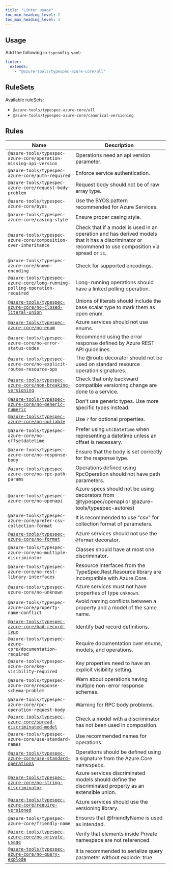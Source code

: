 ```yaml
---
title: "Linter usage"
toc_min_heading_level: 2
toc_max_heading_level: 3
---
```


## Usage

Add the following in `tspconfig.yaml`:

```yaml
linter:
  extends:
    - "@azure-tools/typespec-azure-core/all"
```

## RuleSets

Available ruleSets:

- `@azure-tools/typespec-azure-core/all`
- `@azure-tools/typespec-azure-core/canonical-versioning`

## Rules

| Name                                                                                                                       | Description                                                                                                                                          |
| -------------------------------------------------------------------------------------------------------------------------- | ---------------------------------------------------------------------------------------------------------------------------------------------------- |
| `@azure-tools/typespec-azure-core/operation-missing-api-version`                                                           | Operations need an api version parameter.                                                                                                            |
| `@azure-tools/typespec-azure-core/auth-required`                                                                           | Enforce service authentication.                                                                                                                      |
| `@azure-tools/typespec-azure-core/request-body-problem`                                                                    | Request body should not be of raw array type.                                                                                                        |
| `@azure-tools/typespec-azure-core/byos`                                                                                    | Use the BYOS pattern recommended for Azure Services.                                                                                                 |
| `@azure-tools/typespec-azure-core/casing-style`                                                                            | Ensure proper casing style.                                                                                                                          |
| `@azure-tools/typespec-azure-core/composition-over-inheritance`                                                            | Check that if a model is used in an operation and has derived models that it has a discriminator or recommend to use composition via spread or `is`. |
| `@azure-tools/typespec-azure-core/known-encoding`                                                                          | Check for supported encodings.                                                                                                                       |
| `@azure-tools/typespec-azure-core/long-running-polling-operation-required`                                                 | Long-running operations should have a linked polling operation.                                                                                      |
| [`@azure-tools/typespec-azure-core/no-closed-literal-union`](/libraries/azure-core/rules/no-closed-literal-union.md)       | Unions of literals should include the base scalar type to mark them as open enum.                                                                    |
| [`@azure-tools/typespec-azure-core/no-enum`](/libraries/azure-core/rules/no-enum.md)                                       | Azure services should not use enums.                                                                                                                 |
| `@azure-tools/typespec-azure-core/no-error-status-codes`                                                                   | Recommend using the error response defined by Azure REST API guidelines.                                                                             |
| `@azure-tools/typespec-azure-core/no-explicit-routes-resource-ops`                                                         | The @route decorator should not be used on standard resource operation signatures.                                                                   |
| [`@azure-tools/typespec-azure-core/non-breaking-versioning`](/libraries/azure-core/rules/non-breaking-versioning.md)       | Check that only backward compatible versioning change are done to a service.                                                                         |
| [`@azure-tools/typespec-azure-core/no-generic-numeric`](/libraries/azure-core/rules/no-generic-numeric.md)                 | Don't use generic types. Use more specific types instead.                                                                                            |
| [`@azure-tools/typespec-azure-core/no-nullable`](/libraries/azure-core/rules/no-nullable.md)                               | Use `?` for optional properties.                                                                                                                     |
| `@azure-tools/typespec-azure-core/no-offsetdatetime`                                                                       | Prefer using `utcDateTime` when representing a datetime unless an offset is necessary.                                                               |
| `@azure-tools/typespec-azure-core/no-response-body`                                                                        | Ensure that the body is set correctly for the response type.                                                                                         |
| `@azure-tools/typespec-azure-core/no-rpc-path-params`                                                                      | Operations defined using RpcOperation should not have path parameters.                                                                               |
| `@azure-tools/typespec-azure-core/no-openapi`                                                                              | Azure specs should not be using decorators from @typespec/openapi or @azure-tools/typespec-autorest                                                  |
| `@azure-tools/typespec-azure-core/prefer-csv-collection-format`                                                            | It is recommended to use "csv" for collection format of parameters.                                                                                  |
| [`@azure-tools/typespec-azure-core/no-format`](/libraries/azure-core/rules/prevent-format.md)                              | Azure services should not use the `@format` decorator.                                                                                               |
| `@azure-tools/typespec-azure-core/no-multiple-discriminator`                                                               | Classes should have at most one discriminator.                                                                                                       |
| `@azure-tools/typespec-azure-core/no-rest-library-interfaces`                                                              | Resource interfaces from the TypeSpec.Rest.Resource library are incompatible with Azure.Core.                                                        |
| `@azure-tools/typespec-azure-core/no-unknown`                                                                              | Azure services must not have properties of type `unknown`.                                                                                           |
| `@azure-tools/typespec-azure-core/property-name-conflict`                                                                  | Avoid naming conflicts between a property and a model of the same name.                                                                              |
| [`@azure-tools/typespec-azure-core/bad-record-type`](/libraries/azure-core/rules/bad-record-type.md)                       | Identify bad record definitions.                                                                                                                     |
| `@azure-tools/typespec-azure-core/documentation-required`                                                                  | Require documentation over enums, models, and operations.                                                                                            |
| `@azure-tools/typespec-azure-core/key-visibility-required`                                                                 | Key properties need to have an explicit visibility setting.                                                                                          |
| `@azure-tools/typespec-azure-core/response-schema-problem`                                                                 | Warn about operations having multiple non-error response schemas.                                                                                    |
| `@azure-tools/typespec-azure-core/rpc-operation-request-body`                                                              | Warning for RPC body problems.                                                                                                                       |
| [`@azure-tools/typespec-azure-core/spread-discriminated-model`](/libraries/azure-core/rules/spread-discriminated-model.md) | Check a model with a discriminator has not been used in composition.                                                                                 |
| `@azure-tools/typespec-azure-core/use-standard-names`                                                                      | Use recommended names for operations.                                                                                                                |
| [`@azure-tools/typespec-azure-core/use-standard-operations`](/libraries/azure-core/rules/use-standard-operations.md)       | Operations should be defined using a signature from the Azure.Core namespace.                                                                        |
| [`@azure-tools/typespec-azure-core/no-string-discriminator`](/libraries/azure-core/rules/no-string-discriminator.md)       | Azure services discriminated models should define the discriminated property as an extensible union.                                                 |
| [`@azure-tools/typespec-azure-core/require-versioned`](/libraries/azure-core/rules/require-versioned.md)                   | Azure services should use the versioning library.                                                                                                    |
| `@azure-tools/typespec-azure-core/friendly-name`                                                                           | Ensures that @friendlyName is used as intended.                                                                                                      |
| [`@azure-tools/typespec-azure-core/no-private-usage`](/libraries/azure-core/rules/no-private-usage.md)                     | Verify that elements inside Private namespace are not referenced.                                                                                    |
| [`@azure-tools/typespec-azure-core/no-query-explode`](/libraries/azure-core/rules/no-query-explode.md)                     | It is recommended to serialize query parameter without explode: true                                                                                 |
